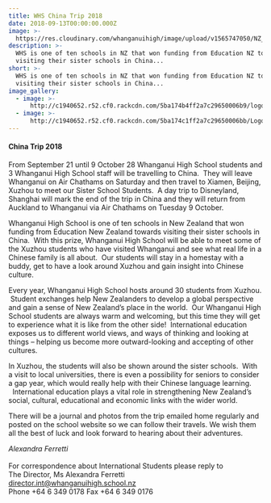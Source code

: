 ```yaml
---
title: WHS China Trip 2018
date: 2018-09-13T00:00:00.000Z
image: >-
  https://res.cloudinary.com/whanganuihigh/image/upload/v1565747050/NZ_China_Sister_Schools_logo_front.png
description: >-
  WHS is one of ten schools in NZ that won funding from Education NZ towards
  visiting their sister schools in China...
short: >-
  WHS is one of ten schools in NZ that won funding from Education NZ towards
  visiting their sister schools in China...
image_gallery:
  - image: >-
      http://c1940652.r52.cf0.rackcdn.com/5ba174b4ff2a7c29650006b9/logo-in-chinese.jpg
  - image: >-
      http://c1940652.r52.cf0.rackcdn.com/5ba174c1ff2a7c29650006bb/Logo-in-english.jpg
---
```


<h4>China Trip 2018&nbsp;</h4>
<p>From September 21 until 9 October 28 Whanganui High School students and 3 Whanganui High School staff will be travelling to China. &nbsp;They will leave Whanganui on Air Chathams on Saturday and then travel to Xiamen, Beijing, Xuzhou to meet our Sister School Students. &nbsp;A day trip to Disneyland, Shanghai will mark the end of the trip in China and they will return from Auckland to Whanganui via Air Chathams on Tuesday 9 October.&nbsp;</p>
<p>Whanganui High School is one of ten schools in New Zealand that won funding from Education New Zealand towards visiting their sister schools in China. &nbsp;With this prize, Whanganui High School will be able to meet some of the Xuzhou students who have visited Whanganui and see what real life in a Chinese family is all about. &nbsp;Our students will stay in a homestay with a buddy, get to have a look around Xuzhou and gain insight into Chinese culture.&nbsp;</p>
<p>Every year, Whanganui High School hosts around 30 students from Xuzhou. &nbsp;Student exchanges help New Zealanders to develop a global perspective and gain a sense of New Zealand&rsquo;s place in the world. &nbsp;Our Whanganui High School students are always warm and welcoming, but this time they will get to experience what it is like from the other side! &nbsp;International education exposes us to different world views, and ways of thinking and looking at things &ndash; helping us become more outward-looking and accepting of other cultures.&nbsp;</p>
<p>In Xuzhou, the students will also be shown around the sister schools. &nbsp;With a visit to local universities, there is even a possibility for seniors to consider a gap year, which would really help with their Chinese language learning. &nbsp;&nbsp;International education plays a vital role in strengthening New Zealand&rsquo;s social, cultural, educational and economic links with the wider world.&nbsp;</p>
<p>There will be a journal and photos from the trip emailed home regularly and posted on the school website so we can follow their travels. We wish them all the best of luck and look forward to hearing about their adventures.&nbsp;</p>
<p><em>Alexandra Ferretti</em><br /> <br /> For correspondence about&nbsp;International Students please reply&nbsp;to<br /> The Director, Ms Alexandra Ferretti<br /> <a href="mailto:director.int@whanganuihigh.school.nz">director.int@whanganuihigh.school.nz</a><br /> Phone +64 6 349 0178 Fax +64 6&nbsp;349 0176&nbsp;</p>

